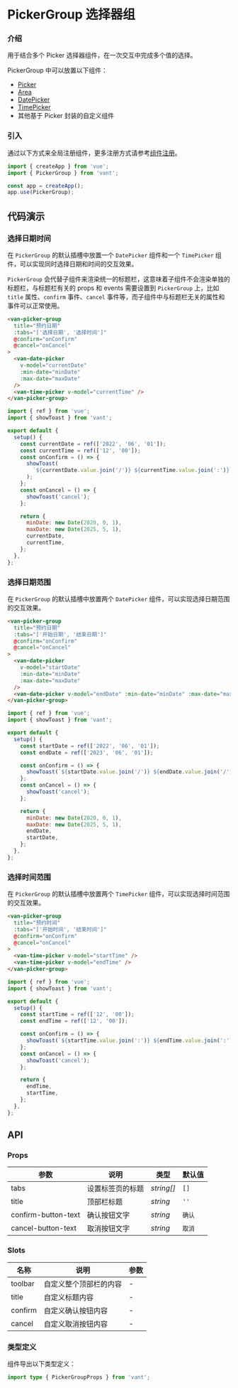 # PickerGroup 选择器组

### 介绍

用于结合多个 Picker 选择器组件，在一次交互中完成多个值的选择。

PickerGroup 中可以放置以下组件：

- [Picker](#/zh-CN/picker)
- [Area](#/zh-CN/area)
- [DatePicker](#/zh-CN/date-picker)
- [TimePicker](#/zh-CN/time-picker)
- 其他基于 Picker 封装的自定义组件

### 引入

通过以下方式来全局注册组件，更多注册方式请参考[组件注册](#/zh-CN/advanced-usage#zu-jian-zhu-ce)。

```js
import { createApp } from 'vue';
import { PickerGroup } from 'vant';

const app = createApp();
app.use(PickerGroup);
```

## 代码演示

### 选择日期时间

在 `PickerGroup` 的默认插槽中放置一个 `DatePicker` 组件和一个 `TimePicker` 组件，可以实现同时选择日期和时间的交互效果。

`PickerGroup` 会代替子组件来渲染统一的标题栏，这意味着子组件不会渲染单独的标题栏，与标题栏有关的 props 和 events 需要设置到 `PickerGroup` 上，比如 `title` 属性、`confirm` 事件、`cancel` 事件等，而子组件中与标题栏无关的属性和事件可以正常使用。

```html
<van-picker-group
  title="预约日期"
  :tabs="['选择日期', '选择时间']"
  @confirm="onConfirm"
  @cancel="onCancel"
>
  <van-date-picker
    v-model="currentDate"
    :min-date="minDate"
    :max-date="maxDate"
  />
  <van-time-picker v-model="currentTime" />
</van-picker-group>
```

```js
import { ref } from 'vue';
import { showToast } from 'vant';

export default {
  setup() {
    const currentDate = ref(['2022', '06', '01']);
    const currentTime = ref(['12', '00']);
    const onConfirm = () => {
      showToast(
        `${currentDate.value.join('/')} ${currentTime.value.join(':')}`
      );
    };
    const onCancel = () => {
      showToast('cancel');
    };

    return {
      minDate: new Date(2020, 0, 1),
      maxDate: new Date(2025, 5, 1),
      currentDate,
      currentTime,
    };
  },
};
```

### 选择日期范围

在 `PickerGroup` 的默认插槽中放置两个 `DatePicker` 组件，可以实现选择日期范围的交互效果。

```html
<van-picker-group
  title="预约日期"
  :tabs="['开始日期', '结束日期']"
  @confirm="onConfirm"
  @cancel="onCancel"
>
  <van-date-picker
    v-model="startDate"
    :min-date="minDate"
    :max-date="maxDate"
  />
  <van-date-picker v-model="endDate" :min-date="minDate" :max-date="maxDate" />
</van-picker-group>
```

```js
import { ref } from 'vue';
import { showToast } from 'vant';

export default {
  setup() {
    const startDate = ref(['2022', '06', '01']);
    const endDate = ref(['2023', '06', '01']);

    const onConfirm = () => {
      showToast(`${startDate.value.join('/')} ${endDate.value.join('/')}`);
    };
    const onCancel = () => {
      showToast('cancel');
    };

    return {
      minDate: new Date(2020, 0, 1),
      maxDate: new Date(2025, 5, 1),
      endDate,
      startDate,
    };
  },
};
```

### 选择时间范围

在 `PickerGroup` 的默认插槽中放置两个 `TimePicker` 组件，可以实现选择时间范围的交互效果。

```html
<van-picker-group
  title="预约时间"
  :tabs="['开始时间', '结束时间']"
  @confirm="onConfirm"
  @cancel="onCancel"
>
  <van-time-picker v-model="startTime" />
  <van-time-picker v-model="endTime" />
</van-picker-group>
```

```js
import { ref } from 'vue';
import { showToast } from 'vant';

export default {
  setup() {
    const startTime = ref(['12', '00']);
    const endTime = ref(['12', '00']);

    const onConfirm = () => {
      showToast(`${startTime.value.join(':')} ${endTime.value.join(':')}`);
    };
    const onCancel = () => {
      showToast('cancel');
    };

    return {
      endTime,
      startTime,
    };
  },
};
```

## API

### Props

| 参数                | 说明             | 类型       | 默认值 |
| ------------------- | ---------------- | ---------- | ------ |
| tabs                | 设置标签页的标题 | _string[]_ | `[]`   |
| title               | 顶部栏标题       | _string_   | `''`   |
| confirm-button-text | 确认按钮文字     | _string_   | `确认` |
| cancel-button-text  | 取消按钮文字     | _string_   | `取消` |

### Slots

| 名称    | 说明                   | 参数 |
| ------- | ---------------------- | ---- |
| toolbar | 自定义整个顶部栏的内容 | -    |
| title   | 自定义标题内容         | -    |
| confirm | 自定义确认按钮内容     | -    |
| cancel  | 自定义取消按钮内容     | -    |

### 类型定义

组件导出以下类型定义：

```ts
import type { PickerGroupProps } from 'vant';
```
